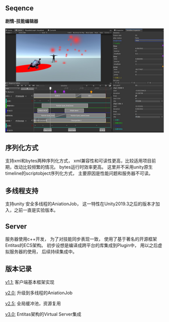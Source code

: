 ﻿## Seqence


__剧情-技能编辑器__

<img src=".github/seq.jpg">

## 序列化方式

支持xml和bytes两种序列化方式， xml兼容性和可读性更高，比较适用项目前期，改动比较频繁的情况。 bytes运行时效率更高。 这里并不采用unity原生timeline的scriptobject序列化方式， 主要原因是性能问题和服务器不可读。


## 多线程支持

支持unity 安全多线程的AniationJob， 这一特性在Unity2019.3之后的版本才加入，之前一直是实验版本。

## Server

服务器使用c++开发， 为了对技能同步表现一致， 使用了基于著名的开源框架Entitas的ECS架构。 初步设想是编译成跨平台的库集成到Plugin中， 用以之后虚拟服务器的使用， 后续持续集成中。


## 版本记录

[v1.1:][i3]  客户端基本框架实现

[v2.0:][i2]  升级到多线程的AniationJob

[v2.5:][i4]  全局缓冲池，资源复用

[v3.0:][i5]  Entitas架构的Virtual Server集成


[i1]: https://github.com/huailiang/seqence
[i2]: https://github.com/huailiang/seqence/releases/tag/v2.0
[i3]: https://github.com/huailiang/seqence/releases/tag/v1.1
[i4]: https://github.com/huailiang/seqence/releases/tag/v2.5
[i5]: https://github.com/huailiang/seqence/releases/tag/v3.0
